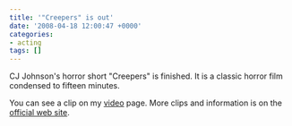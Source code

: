 ```yaml
---
title: '"Creepers" is out'
date: '2008-04-18 12:00:47 +0000'
categories:
- acting
tags: []
---
```

CJ Johnson's horror short "Creepers" is finished. It is a classic horror film
condensed to fifteen minutes.

You can see a clip on my [video](http://www.damienburke.org/video) page. More
clips and information is on the [official web
site](http://www.myspace.com/beparanoid).
